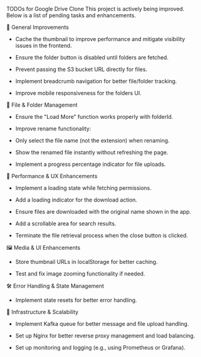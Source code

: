 TODOs for Google Drive Clone
This project is actively being improved. Below is a list of pending tasks and enhancements.

📌 General Improvements

- Cache the thumbnail to improve performance and mitigate visibility issues in the frontend.

- Ensure the folder button is disabled until folders are fetched.

- Prevent passing the S3 bucket URL directly for files.

- Implement breadcrumb navigation for better file/folder tracking.

- Improve mobile responsiveness for the folders UI.

📂 File & Folder Management

- Ensure the "Load More" function works properly with folderId.

- Improve rename functionality:

- Only select the file name (not the extension) when renaming.

- Show the renamed file instantly without refreshing the page.

- Implement a progress percentage indicator for file uploads.

🚀 Performance & UX Enhancements

- Implement a loading state while fetching permissions.

- Add a loading indicator for the download action.

- Ensure files are downloaded with the original name shown in the app.

- Add a scrollable area for search results.

- Terminate the file retrieval process when the close button is clicked.

🖼 Media & UI Enhancements

- Store thumbnail URLs in localStorage for better caching.

- Test and fix image zooming functionality if needed.

🛠 Error Handling & State Management

- Implement state resets for better error handling.

🔧 Infrastructure & Scalability

- Implement Kafka queue for better message and file upload handling.

- Set up Nginx for better reverse proxy management and load balancing.

- Set up monitoring and logging (e.g., using Prometheus or Grafana).
